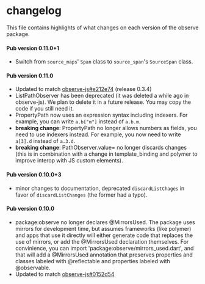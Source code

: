 # changelog

This file contains highlights of what changes on each version of the observe
package.

#### Pub version 0.11.0+1
  * Switch from `source_maps`' `Span` class to `source_span`'s `SourceSpan`
    class.

#### Pub version 0.11.0
  * Updated to match [observe-js#e212e74][e212e74] (release 0.3.4)
  * ListPathObserver has been deprecated  (it was deleted a while ago in
    observe-js). We plan to delete it in a future release. You may copy the code
    if you still need it.
  * PropertyPath now uses an expression syntax including indexers. For example,
    you can write `a.b["m"]` instead of `a.b.m`.
  * **breaking change**: PropertyPath no longer allows numbers as fields, you
    need to use indexers instead. For example, you now need to write `a[3].d`
    instead of `a.3.d`.
  * **breaking change**: PathObserver.value= no longer discards changes (this is
    in combination with a change in template_binding and polymer to improve
    interop with JS custom elements).

#### Pub version 0.10.0+3
  * minor changes to documentation, deprecated `discardListChages` in favor of
    `discardListChanges` (the former had a typo).

#### Pub version 0.10.0
  * package:observe no longer declares @MirrorsUsed. The package uses mirrors
    for development time, but assumes frameworks (like polymer) and apps that
    use it directly will either generate code that replaces the use of mirrors,
    or add the @MirrorsUsed declaration themselves. For convinience, you can
    import 'package:observe/mirrors_used.dart', and that will add a @MirrorsUsed
    annotation that preserves properties and classes labeled with @reflectable
    and properties labeled with @observable.
  * Updated to match [observe-js#0152d54][0152d54]

[0152d54]: https://github.com/Polymer/observe-js/blob/0152d542350239563d0f2cad39d22d3254bd6c2a/src/observe.js
[e212e74]: https://github.com/Polymer/observe-js/blob/e212e7473962067c099a3d1859595c2f8baa36d7/src/observe.js
